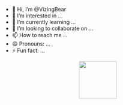 - 👋 Hi, I’m @VizingBear
- 👀 I’m interested in ...
- 🌱 I’m currently learning ...
- 💞️ I’m looking to collaborate on ...
- 📫 How to reach me ...
- 😄 Pronouns: ...
- ⚡ Fun fact: ...
<div id="header" align="center">
  <img src="https://gifdb.com/images/high/i-m-coding-machine-animation-c85t0so5hpi45qw5.webp" width="100"/>
</div>

<!---
VizingBear/VizingBear is a ✨ special ✨ repository because its `README.md` (this file) appears on your GitHub profile.
You can click the Preview link to take a look at your changes.
--->
